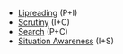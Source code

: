 - [Lipreading](</SkillSystem/Specialties/Lipreading.md>) (P+I)
- [Scrutiny](</SkillSystem/Specialties/Scrutiny.md>) (I+C)
- [Search](</SkillSystem/Specialties/Search.md>) (P+C)
- [Situation Awareness](</SkillSystem/Specialties/Situational Awareness.md>) (I+S)